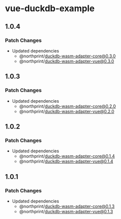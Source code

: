 # vue-duckdb-example

## 1.0.4

### Patch Changes

- Updated dependencies
  - @northprint/duckdb-wasm-adapter-core@0.3.0
  - @northprint/duckdb-wasm-adapter-vue@0.3.0

## 1.0.3

### Patch Changes

- Updated dependencies
  - @northprint/duckdb-wasm-adapter-core@0.2.0
  - @northprint/duckdb-wasm-adapter-vue@0.2.0

## 1.0.2

### Patch Changes

- Updated dependencies
  - @northprint/duckdb-wasm-adapter-core@0.1.4
  - @northprint/duckdb-wasm-adapter-vue@0.1.4

## 1.0.1

### Patch Changes

- Updated dependencies
  - @northprint/duckdb-wasm-adapter-core@0.1.3
  - @northprint/duckdb-wasm-adapter-vue@0.1.3
